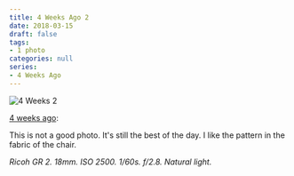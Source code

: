 ```yaml
---
title: 4 Weeks Ago 2
date: 2018-03-15
draft: false
tags:
- 1 photo
categories: null
series: 
- 4 Weeks Ago
---
```

![4 Weeks 2](/posts/4weeks2.jpg)

[4 weeks ago](https://light-transmuter.netlify.com/posts/4weeks/):

This is not a good photo. It's still the best of the day. I like the pattern in the fabric of the chair.

*Ricoh GR 2. 18mm. ISO 2500. 1/60s. f/2.8. Natural light.*